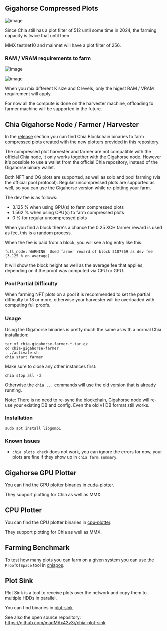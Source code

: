 ## Gigahorse Compressed Plots

![image](https://user-images.githubusercontent.com/951738/217386439-751908c7-f1b3-4c4e-9c7a-073d9c9fa721.png)

Since Chia still has a plot filter of 512 until some time in 2024, the farming capacity is twice that until then.

MMX testnet10 and mainnet will have a plot filter of 256.

### RAM / VRAM requirements to farm

![image](https://user-images.githubusercontent.com/951738/217621063-bec9e8b7-3fc0-40f9-a6d7-649e3d90b015.png)

![image](https://user-images.githubusercontent.com/951738/217621150-b110fb00-12be-452d-8ea5-ece2fb69cc40.png)

When you mix different K size and C levels, only the higest RAM / VRAM requirement will apply.

For now all the compute is done on the harvester machine, offloading to farmer machine will be supported in the future.

## Chia Gigahorse Node / Farmer / Harvester

In the [release](https://github.com/madMAx43v3r/chia-gigahorse/releases) section you can find Chia Blockchain binaries to farm compressed plots created with the new plotters provided in this repository.

The compressed plot harvester and farmer are not compatible with the official Chia node, it only works together with the Gigahorse node.
However it's possible to use a wallet from the official Chia repository, instead of the Gigahorse binary wallet.

Both NFT and OG plots are supported, as well as solo and pool farming (via the official pool protocol). Regular uncompressed plots are supported as well, so you can use the Gigahorse version while re-plotting your farm.

The dev fee is as follows:
- 3.125 % when using GPU(s) to farm compressed plots
- 1.562 % when using CPU(s) to farm compressed plots
- 0 % for regular uncompressed plots

When you find a block there's a chance the 0.25 XCH farmer reward is used as fee, this is a random process.

When the fee is paid from a block, you will see a log entry like this:
```
full_node: WARNING  Used farmer reward of block 2187769 as dev fee (3.125 % on average)
```
It will show the block height as well as the average fee that applies, depending on if the proof was computed via CPU or GPU.

### Pool Partial Difficulty

When farming NFT plots on a pool it is recommended to set the partial difficulty to 18 or more, otherwise your harvester will be overloaded with computing full proofs.

### Usage

Using the Gigahorse binaries is pretty much the same as with a normal Chia installation:
```
tar xf chia-gigahorse-farmer-*.tar.gz
cd chia-gigahorse-farmer
. ./activate.sh
chia start farmer
```

Make sure to close any other instances first:
```
chia stop all -d
```
Otherwise the `chia ...` commands will use the old version that is already running.

Note: There is no need to re-sync the blockchain, Gigahorse node will re-use your existing DB and config. Even the old v1 DB format still works.

### Installation

```
sudo apt install libgomp1
```

### Known Issues

- `chia plots check` does not work, you can ignore the errors for now, your plots are fine if they show up in `chia farm summary`.

## Gigahorse GPU Plotter

You can find the GPU plotter binaries in [cuda-plotter](https://github.com/madMAx43v3r/chia-gigahorse/tree/master/cuda-plotter).

They support plotting for Chia as well as MMX.

## CPU Plotter

You can find the CPU plotter binaries in [cpu-plotter](https://github.com/madMAx43v3r/chia-gigahorse/tree/master/cpu-plotter).

They support plotting for Chia as well as MMX.

## Farming Benchmark

To test how many plots you can farm on a given system you can use the `ProofOfSpace` tool in [chiapos](https://github.com/madMAx43v3r/chia-gigahorse/tree/master/chiapos).

## Plot Sink

Plot Sink is a tool to receive plots over the network and copy them to multiple HDDs in parallel.

You can find binaries in [plot-sink](https://github.com/madMAx43v3r/chia-gigahorse/tree/master/plot-sink)

See also the open source repository: https://github.com/madMAx43v3r/chia-plot-sink
